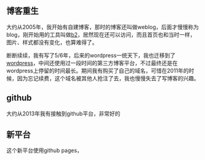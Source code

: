 ## 博客重生
大约从2005年，我开始有自建博客，那时的博客还叫做weblog，后面才慢慢称为blog，刚开始用的工具叫做[b2](http://cafelog.com/)，居然现在还可以访问，而且首页也和当时一样，图片、样式都没有变化，也算难得了。

断断续续，我有写了5/6年，后来的wordpress一统天下，我也迁移到了[wordpress](https://wordpress.com)，中间还使用过一段时间的第三方博客平台，不过最终还是在wordpress上停留的时间最长。期间我有购买了自己的域名，可惜在2011年的时候，因为忘记续费，这个域名被其他人抢注了去，我也慢慢失去了写博客的兴趣。

## github
大约从2013年我有接触到github平台，非常好的

## 新平台
这个新平台使用github pages，
